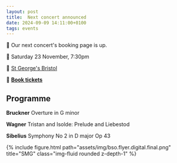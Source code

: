 ```yaml
---
layout: post
title:  Next concert announced
date: 2024-09-09 14:11:00+0100
tags: events
---
```


📢 Our next concert's booking page is up.

📅 Saturday 23 November, 7:30pm

📍 [St George's Bristol](https://maps.app.goo.gl/84GpDtFRE1ebZWyr5)

🎫 [**Book tickets**](https://www.stgeorgesbristol.co.uk/whats-on/bristol-symphony-orchestra-3/)

## Programme

**Bruckner** Overture in G minor

**Wagner** Tristan and Isolde: Prelude and Liebestod

**Sibelius** Symphony No 2 in D major Op 43


<div class="row mt-3">
    <div class="col-sm mt-3 mt-md-0">
        {% include figure.html path="assets/img/bso.flyer.digital.final.png" title="SMG" class="img-fluid rounded z-depth-1" %}
    </div>
</div>


